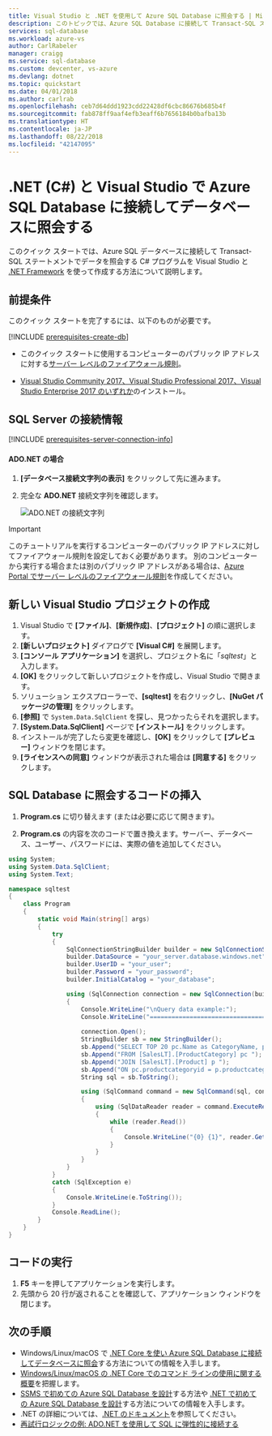 ```yaml
---
title: Visual Studio と .NET を使用して Azure SQL Database に照会する | Microsoft Docs
description: このトピックでは、Azure SQL Database に接続して Transact-SQL ステートメントでデータベースに照会するプログラムを Visual Studio で作成する方法について説明します。
services: sql-database
ms.workload: azure-vs
author: CarlRabeler
manager: craigg
ms.service: sql-database
ms.custom: devcenter, vs-azure
ms.devlang: dotnet
ms.topic: quickstart
ms.date: 04/01/2018
ms.author: carlrab
ms.openlocfilehash: ceb7d64ddd1923cdd22428df6cbc86676b685b4f
ms.sourcegitcommit: fab878ff9aaf4efb3eaff6b7656184b0bafba13b
ms.translationtype: HT
ms.contentlocale: ja-JP
ms.lasthandoff: 08/22/2018
ms.locfileid: "42147095"
---
```

# <a name="use-net-c-with-visual-studio-to-connect-and-query-an-azure-sql-database"></a>.NET (C#) と Visual Studio で Azure SQL Database に接続してデータベースに照会する

このクイック スタートでは、Azure SQL データベースに接続して Transact-SQL ステートメントでデータを照会する C# プログラムを Visual Studio と [.NET Framework](https://www.microsoft.com/net/) を使って作成する方法について説明します。

## <a name="prerequisites"></a>前提条件

このクイック スタートを完了するには、以下のものが必要です。

[!INCLUDE [prerequisites-create-db](../../includes/sql-database-connect-query-prerequisites-create-db-includes.md)]

- このクイック スタートに使用するコンピューターのパブリック IP アドレスに対する[サーバー レベルのファイアウォール規則](sql-database-get-started-portal.md#create-a-server-level-firewall-rule)。

- [Visual Studio Community 2017、Visual Studio Professional 2017、Visual Studio Enterprise 2017 のいずれか](https://www.visualstudio.com/downloads/)のインストール。

## <a name="sql-server-connection-information"></a>SQL Server の接続情報

[!INCLUDE [prerequisites-server-connection-info](../../includes/sql-database-connect-query-prerequisites-server-connection-info-includes.md)]

#### <a name="for-adonet"></a>ADO.NET の場合

1. **[データベース接続文字列の表示]** をクリックして先に進みます。

2. 完全な **ADO.NET** 接続文字列を確認します。

    ![ADO.NET の接続文字列](./media/sql-database-connect-query-dotnet/adonet-connection-string.png)

> [!IMPORTANT]
> このチュートリアルを実行するコンピューターのパブリック IP アドレスに対してファイアウォール規則を設定しておく必要があります。 別のコンピューターから実行する場合または別のパブリック IP アドレスがある場合は、[Azure Portal でサーバー レベルのファイアウォール規則](sql-database-get-started-portal.md#create-a-server-level-firewall-rule)を作成してください。 
>
  
## <a name="create-a-new-visual-studio-project"></a>新しい Visual Studio プロジェクトの作成

1. Visual Studio で **[ファイル]**、**[新規作成]**、**[プロジェクト]** の順に選択します。 
2. **[新しいプロジェクト]** ダイアログで **[Visual C#]** を展開します。
3. **[コンソール アプリケーション]** を選択し、プロジェクト名に「*sqltest*」と入力します。
4. **[OK]** をクリックして新しいプロジェクトを作成し、Visual Studio で開きます。
4. ソリューション エクスプローラーで、**[sqltest]** を右クリックし、**[NuGet パッケージの管理]** をクリックします。 
5. **[参照]** で ```System.Data.SqlClient``` を探し、見つかったらそれを選択します。
6. **[System.Data.SqlClient]** ページで **[インストール]** をクリックします。
7. インストールが完了したら変更を確認し、**[OK]** をクリックして **[プレビュー]** ウィンドウを閉じます。 
8. **[ライセンスへの同意]** ウィンドウが表示された場合は **[同意する]** をクリックします。

## <a name="insert-code-to-query-sql-database"></a>SQL Database に照会するコードの挿入
1. **Program.cs** に切り替えます (または必要に応じて開きます)。

2. **Program.cs** の内容を次のコードで置き換えます。サーバー、データベース、ユーザー、パスワードには、実際の値を追加してください。

```csharp
using System;
using System.Data.SqlClient;
using System.Text;

namespace sqltest
{
    class Program
    {
        static void Main(string[] args)
        {
            try 
            { 
                SqlConnectionStringBuilder builder = new SqlConnectionStringBuilder();
                builder.DataSource = "your_server.database.windows.net"; 
                builder.UserID = "your_user";            
                builder.Password = "your_password";     
                builder.InitialCatalog = "your_database";

                using (SqlConnection connection = new SqlConnection(builder.ConnectionString))
                {
                    Console.WriteLine("\nQuery data example:");
                    Console.WriteLine("=========================================\n");
                    
                    connection.Open();       
                    StringBuilder sb = new StringBuilder();
                    sb.Append("SELECT TOP 20 pc.Name as CategoryName, p.name as ProductName ");
                    sb.Append("FROM [SalesLT].[ProductCategory] pc ");
                    sb.Append("JOIN [SalesLT].[Product] p ");
                    sb.Append("ON pc.productcategoryid = p.productcategoryid;");
                    String sql = sb.ToString();

                    using (SqlCommand command = new SqlCommand(sql, connection))
                    {
                        using (SqlDataReader reader = command.ExecuteReader())
                        {
                            while (reader.Read())
                            {
                                Console.WriteLine("{0} {1}", reader.GetString(0), reader.GetString(1));
                            }
                        }
                    }                    
                }
            }
            catch (SqlException e)
            {
                Console.WriteLine(e.ToString());
            }
            Console.ReadLine();
        }
    }
}
```

## <a name="run-the-code"></a>コードの実行

1. **F5** キーを押してアプリケーションを実行します。
2. 先頭から 20 行が返されることを確認して、アプリケーション ウィンドウを閉じます。

## <a name="next-steps"></a>次の手順

- Windows/Linux/macOS で [.NET Core を使い Azure SQL Database に接続してデータベースに照会](sql-database-connect-query-dotnet-core.md)する方法についての情報を入手します。  
- [Windows/Linux/macOS の .NET Core でのコマンド ラインの使用に関する概要](/dotnet/core/tutorials/using-with-xplat-cli)を把握します。
- [SSMS で初めての Azure SQL Database を設計](sql-database-design-first-database.md)する方法や [.NET で初めての Azure SQL Database を設計](sql-database-design-first-database-csharp.md)する方法についての情報を入手します。
- .NET の詳細については、[.NET のドキュメント](https://docs.microsoft.com/dotnet/)を参照してください。
- [再試行ロジックの例: ADO.NET を使用して SQL に弾性的に接続する][step-4-connect-resiliently-to-sql-with-ado-net-a78n]


<!-- Link references. -->

[step-4-connect-resiliently-to-sql-with-ado-net-a78n]: https://docs.microsoft.com/sql/connect/ado-net/step-4-connect-resiliently-to-sql-with-ado-net

